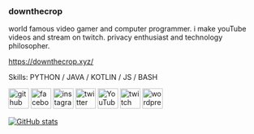 ### downthecrop
world famous video gamer and computer programmer. i make youTube videos and stream on twitch. privacy enthusiast and technology philosopher.

https://downthecrop.xyz/

Skills: PYTHON / JAVA / KOTLIN / JS / BASH



[<img src='https://cdn.jsdelivr.net/npm/simple-icons@3.0.1/icons/github.svg' alt='github' height='40'>](https://github.com/downthecrop)  [<img src='https://cdn.jsdelivr.net/npm/simple-icons@3.0.1/icons/facebook.svg' alt='facebook' height='40'>](https://www.facebook.com/downthecrop)  [<img src='https://cdn.jsdelivr.net/npm/simple-icons@3.0.1/icons/instagram.svg' alt='instagram' height='40'>](https://www.instagram.com/downthecrop/)  [<img src='https://cdn.jsdelivr.net/npm/simple-icons@3.0.1/icons/twitter.svg' alt='twitter' height='40'>](https://twitter.com/downthecrop)  [<img src='https://cdn.jsdelivr.net/npm/simple-icons@3.0.1/icons/youtube.svg' alt='YouTube' height='40'>](https://www.youtube.com/c/downthecrop)  [<img src='https://cdn.jsdelivr.net/npm/simple-icons@3.0.1/icons/twitch.svg' alt='twitch' height='40'>](https://www.twitch.tv/downthecrop)  [<img src='https://cdn.jsdelivr.net/npm/simple-icons@3.0.1/icons/wordpress.svg' alt='wordpress' height='40'>](https://downthecrop.xyz/blog/)  

[![GitHub stats](https://github-readme-stats.vercel.app/api?username=downthecrop&show_icons=true&theme=tokyonight)](https://downthecrop.xyz/)
